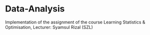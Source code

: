 # Data-Analysis
Implementation of the assignment of the course Learning Statistics &amp; Optimisation, Lecturer: Syamsul Rizal (SZL)
